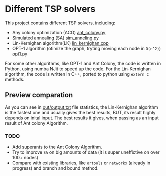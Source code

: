 # Different TSP solvers

This project contains different TSP solvers, including:

- Any colony optimization (ACO) [ant_colony.py](src%2Falgorithms%2Fant_colony.py)
- Simulated annealing (SA) [sim_anneling.py](src%2Falgorithms%2Fsim_anneling.py)
- Lin-Kernighan algorithm(LK) [lin_kernighan.cpp](src%2Falgorithms%2Fopt%2Flin_kernighan.cpp)
- OPT-1 algorithm (otimize the graph, tryting moving each node in `O(n^2)`) [opt1.py](src%2Falgorithms%2Fopt%2Fopt1.py)

For some other algorithms, like OPT-1 and Ant Colony, the code is written in Python, using numba NJit to speed up the
code. For the Lin-Kernighan algorithm, the code is written in C++, ported to python using `extern C` methods.

## Preview comparation

As you can see in [out/output.txt](out/output.txt) file statistics, the Lin-Kernighan algorithm is the fastest one and
usually gives the best results, BUT, its result highly depends on inital input.
The best results it gives, when passing as an input result of Ant colony Algorithm.

### TODO

- Add superants to the Ant Colony Algorithm.
- Try to improve `SA` on big amounts of data (it is super uneffictive on over 100+ nodes)
- Compare with existing libraries, like `ortools` or `networkx` (already in progress) and branch and bound method.


